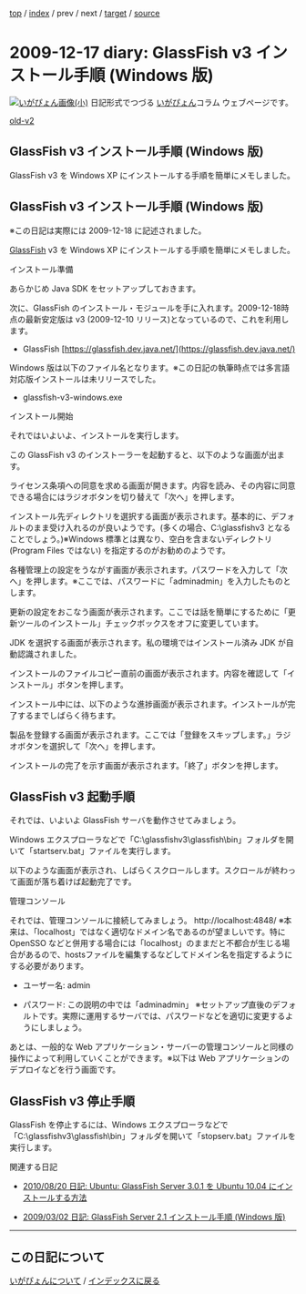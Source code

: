 [top](https://igapyon.github.io/diary/) 
 / [index](https://igapyon.github.io/diary/2009/index.html) 
 / prev 
 / next 
 / [target](https://igapyon.github.io/diary/2009/ig091217.html) 
 / [source](https://github.com/igapyon/diary/blob/gh-pages/2009/ig091217.html.src.md) 

2009-12-17 diary: GlassFish v3 インストール手順 (Windows 版)
=====================================================================================================
[![いがぴょん画像(小)](https://igapyon.github.io/diary/images/iga200306s.jpg "いがぴょん")](https://igapyon.github.io/diary/memo/memoigapyon.html) 日記形式でつづる [いがぴょん](https://igapyon.github.io/diary/memo/memoigapyon.html)コラム ウェブページです。

[old-v2](ig091217-orig.html)

## GlassFish v3 インストール手順 (Windows 版)

GlassFish v3 を Windows XP にインストールする手順を簡単にメモしました。


## GlassFish v3 インストール手順 (Windows 版)

※この日記は実際には 2009-12-18 に記述されました。

[GlassFish](http://www.igapyon.jp/igapyon/diary/keyword/glassfish.html) v3 を Windows XP にインストールする手順を簡単にメモしました。

インストール準備

あらかじめ Java SDK をセットアップしておきます。

次に、GlassFish のインストール・モジュールを手に入れます。2009-12-18時点の最新安定版は v3 (2009-12-10 リリース)となっているので、これを利用します。

* GlassFish
  [https://glassfish.dev.java.net/](https://glassfish.dev.java.net/)

Windows 版は以下のファイル名となります。※この日記の執筆時点では多言語対応版インストールは未リリースでした。

* glassfish-v3-windows.exe

インストール開始

それではいよいよ、インストールを実行します。

この GlassFish v3 のインストーラーを起動すると、以下のような画面が出ます。

ライセンス条項への同意を求める画面が開きます。内容を読み、その内容に同意できる場合にはラジオボタンを切り替えて「次へ」を押します。

インストール先ディレクトリを選択する画面が表示されます。基本的に、デフォルトのまま受け入れるのが良いようです。(多くの場合、C:\glassfishv3 となることでしょう。)※Windows 標準とは異なり、空白を含まないディレクトリ (Program Files ではない) を指定するのがお勧めのようです。

各種管理上の設定をうながす画面が表示されます。パスワードを入力して「次へ」を押します。※ここでは、パスワードに「adminadmin」を入力したものとします。

更新の設定をおこなう画面が表示されます。ここでは話を簡単にするために「更新ツールのインストール」チェックボックスをオフに変更しています。

JDK を選択する画面が表示されます。私の環境ではインストール済み JDK が自動認識されました。

インストールのファイルコピー直前の画面が表示されます。内容を確認して「インストール」ボタンを押します。

インストール中には、以下のような進捗画面が表示されます。インストールが完了するまでしばらく待ちます。

製品を登録する画面が表示されます。ここでは「登録をスキップします。」ラジオボタンを選択して「次へ」を押します。

インストールの完了を示す画面が表示されます。「終了」ボタンを押します。

## GlassFish v3 起動手順

それでは、いよいよ GlassFish サーバを動作させてみましょう。

Windows エクスプローラなどで「C:\glassfishv3\glassfish\bin」フォルダを開いて「startserv.bat」ファイルを実行します。

以下のような画面が表示され、しばらくスクロールします。スクロールが終わって画面が落ち着けば起動完了です。

管理コンソール

それでは、管理コンソールに接続してみましょう。
http://localhost:4848/
※本来は、「localhost」ではなく適切なドメイン名であるのが望ましいです。特に OpenSSO などと併用する場合には「localhost」のままだと不都合が生じる場合があるので、hostsファイルを編集するなどしてドメイン名を指定するようにする必要があります。
* ユーザー名: admin
  
* パスワード: この説明の中では「adminadmin」
  ※セットアップ直後のデフォルトです。実際に運用するサーバでは、パスワードなどを適切に変更するようにしましょう。

あとは、一般的な Web アプリケーション・サーバーの管理コンソールと同様の操作によって利用していくことができます。※以下は Web アプリケーションのデプロイなどを行う画面です。

## GlassFish v3 停止手順

GlassFish を停止するには、Windows エクスプローラなどで「C:\glassfishv3\glassfish\bin」フォルダを開いて「stopserv.bat」ファイルを実行します。

関連する日記

* [2010/08/20 日記: Ubuntu: GlassFish Server 3.0.1 を Ubuntu 10.04 にインストールする方法](../2010/ig100820.html)
  
* [2009/03/02 日記: GlassFish Server 2.1 インストール手順 (Windows 版)](ig090302.html)

----------------------------------------------------------------------------------------------------

## この日記について
[いがぴょんについて](https://igapyon.github.io/diary/memo/memoigapyon.html) / [インデックスに戻る](https://igapyon.github.io/diary/idxall.html)
